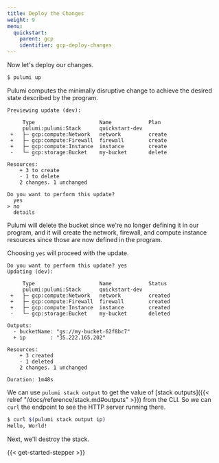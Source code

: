```yaml
---
title: Deploy the Changes
weight: 9
menu:
  quickstart:
    parent: gcp
    identifier: gcp-deploy-changes
---
```


Now let's deploy our changes.

```bash
$ pulumi up
```

Pulumi computes the minimally disruptive change to achieve the desired state described by the program.

```
Previewing update (dev):

     Type                     Name            Plan
     pulumi:pulumi:Stack      quickstart-dev
 +   ├─ gcp:compute:Network   network         create
 +   ├─ gcp:compute:Firewall  firewall        create
 +   ├─ gcp:compute:Instance  instance        create
 -   └─ gcp:storage:Bucket    my-bucket       delete

Resources:
    + 3 to create
    - 1 to delete
    2 changes. 1 unchanged

Do you want to perform this update?
  yes
> no
  details
```

Pulumi will delete the bucket since we're no longer defining it in our program, and it will create the network, firewall, and compute instance resources since those are now defined in the program.

Choosing `yes` will proceed with the update.

```
Do you want to perform this update? yes
Updating (dev):

     Type                     Name            Status
     pulumi:pulumi:Stack      quickstart-dev
 +   ├─ gcp:compute:Network   network         created
 +   ├─ gcp:compute:Firewall  firewall        created
 +   ├─ gcp:compute:Instance  instance        created
 -   └─ gcp:storage:Bucket    my-bucket       deleted

Outputs:
  - bucketName: "gs://my-bucket-62f8bc7"
  + ip        : "35.222.165.202"

Resources:
    + 3 created
    - 1 deleted
    2 changes. 1 unchanged

Duration: 1m48s
```

We can use `pulumi stack output` to get the value of [stack outputs]({{< relref "/docs/reference/stack.md#outputs" >}}) from the CLI. So we can `curl` the endpoint to see the HTTP server running there.

```bash
$ curl $(pulumi stack output ip)
Hello, World!
```

Next, we'll destroy the stack.

{{< get-started-stepper >}}

